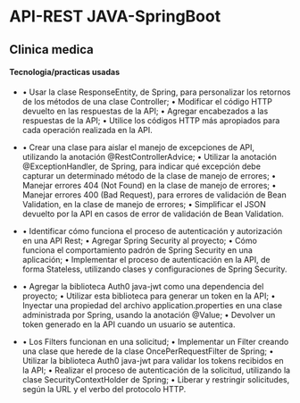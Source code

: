 #  API-REST JAVA-SpringBoot
## Clinica medica

#### Tecnologia/practicas usadas

- •	Usar la clase ResponseEntity, de Spring, para personalizar los retornos de los métodos de una clase Controller;
•	Modificar el código HTTP devuelto en las respuestas de la API;
•	Agregar encabezados a las respuestas de la API;
•	Utilice los códigos HTTP más apropiados para cada operación realizada en la API.

- •	Crear una clase para aislar el manejo de excepciones de API, utilizando la anotación @RestControllerAdvice;
•	Utilizar la anotación @ExceptionHandler, de Spring, para indicar qué excepción debe capturar un determinado método de la clase de manejo de errores;
•	Manejar errores 404 (Not Found) en la clase de manejo de errores;
•	Manejar errores 400 (Bad Request), para errores de validación de Bean Validation, en la clase de manejo de errores;
•	Simplificar el JSON devuelto por la API en casos de error de validación de Bean Validation.

- •	Identificar cómo funciona el proceso de autenticación y autorización en una API Rest;
•	Agregar Spring Security al proyecto;
•	Cómo funciona el comportamiento padrón de Spring Security en una aplicación;
•	Implementar el proceso de autenticación en la API, de forma Stateless, utilizando clases y configuraciones de Spring Security.

- •	Agregar la biblioteca Auth0 java-jwt como una dependencia del proyecto;
•	Utilizar esta biblioteca para generar un token en la API;
•	Inyectar una propiedad del archivo application.properties en una clase administrada por Spring, usando la anotación @Value;
•	Devolver un token generado en la API cuando un usuario se autentica.

- •	Los Filters funcionan en una solicitud;
•	Implementar un Filter creando una clase que herede de la clase OncePerRequestFilter de Spring;
•	Utilizar la biblioteca Auth0 java-jwt para validar los tokens recibidos en la API;
•	Realizar el proceso de autenticación de la solicitud, utilizando la clase SecurityContextHolder de Spring;
•	Liberar y restringir solicitudes, según la URL y el verbo del protocolo HTTP.
